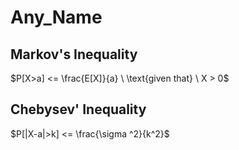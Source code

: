 # Any_Name

## Markov's Inequality
$P[X>a] <= \frac{E[X]}{a} \ \text{given that} \ X > 0$

## Chebysev' Inequality
$P[|X-a|>k] <= \frac{\sigma ^2}{k^2}$
